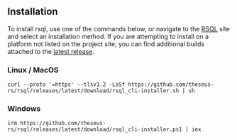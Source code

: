 ## Installation

To install rsql, use one of the commands below, or navigate to the [RSQL](https://theseus-rs.github.io/rsql/rsql_cli/)
site and select an installation method. If you are attempting to install on a platform not
listed on the project site, you can find additional builds attached to
the [latest release](https://github.com/theseus-rs/rsql/releases/latest).

### Linux / MacOS

```shell
curl --proto '=https' --tlsv1.2 -LsSf https://github.com/theseus-rs/rsql/releases/latest/download/rsql_cli-installer.sh | sh
```

### Windows

```shell
irm https://github.com/theseus-rs/rsql/releases/latest/download/rsql_cli-installer.ps1 | iex
```
